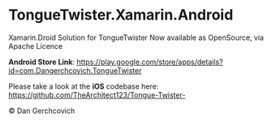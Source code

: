 # TongueTwister.Xamarin.Android 
  
 Xamarin.Droid Solution for TongueTwister 
 Now available as OpenSource, via Apache Licence

 <strong>Android Store Link</strong>: https://play.google.com/store/apps/details?id=com.Dangerchcovich.TongueTwister

 Please take a look at the <strong>iOS</strong> codebase here:
 https://github.com/TheArchitect123/Tongue-Twister-

 © Dan Gerchcovich

